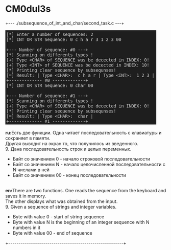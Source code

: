 # CM0dul3s

+--- ./subsequence\_of\_int\_and\_char/second\_task.c ---+

<img src="../images/example.jpg"></img>

<b>ru:</b>Есть две функции. Одна читает последовательность с клавиатуры и сохраняет в памяти.<br>Другая выводит на экран то, что получилось из введенного.<br>
9. Дана последовательность строк и целых переменных.<br>
<ul>
<li>Байт со значением 0 - начало строковой последовательности</li>
<li>Байт со значением N - начало целочисленной последовательности с N числами в ней</li>
<li>Байт со значением 00 - конец последовательности</li>
</ul>
<br>
<b>en:</b>There are two functions. One reads the sequence from the keyboard and saves it in memory.<br>The other displays what was obtained from the input.<br>
9. Given a sequence of strings and integer variables.<br>
<ul>
<li>Byte with value 0 - start of string sequence</li>
<li>Byte with value N is the beginning of an integer sequence with N numbers in it</li>
<li>Byte with value 00 - end of sequence</li>
</ul> 
+--------------------------------------------------------+

